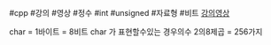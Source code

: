 #cpp #강의 #영상 #정수 #int #unsigned #자료형 #비트 
[강의영상](https://www.youtube.com/watch?v=YN0jMyJR31M&list=PL4SIC1d_ab-aOxWPucn31NHkQvNPHK1D1&index=4)

char = 1바이트 = 8비트
char 가 표현할수있는 경우의수
2의8제곱 = 256가지




```cpp

```